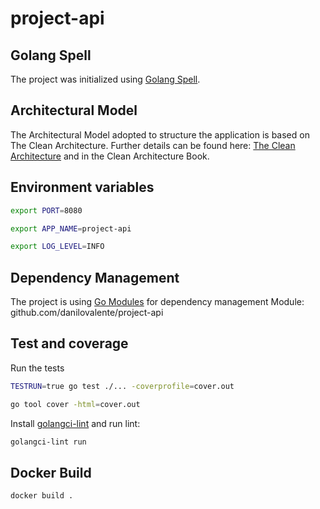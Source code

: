 # project-api

## Golang Spell
The project was initialized using [Golang Spell](https://github.com/golangspell/golangspell).

## Architectural Model
The Architectural Model adopted to structure the application is based on The Clean Architecture.
Further details can be found here: [The Clean Architecture](https://8thlight.com/blog/uncle-bob/2012/08/13/the-clean-architecture.html) and in the Clean Architecture Book.

## Environment variables

```sh
export PORT=8080

export APP_NAME=project-api

export LOG_LEVEL=INFO
```

## Dependency Management
The project is using [Go Modules](https://blog.golang.org/using-go-modules) for dependency management
Module: github.com/danilovalente/project-api

## Test and coverage

Run the tests

```sh 
TESTRUN=true go test ./... -coverprofile=cover.out

go tool cover -html=cover.out
```

Install [golangci-lint](https://github.com/golangci/golangci-lint#install) and run lint:

```sh
golangci-lint run
```

## Docker Build

```sh
docker build .
```
